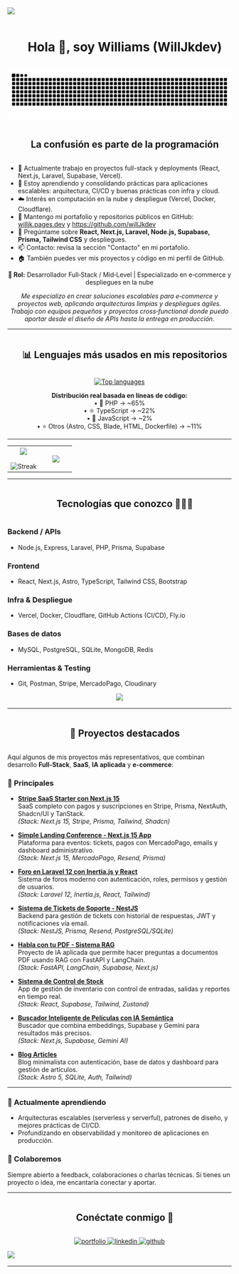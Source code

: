 <!--horizontal divider(gradiant)-->
<img src="https://user-images.githubusercontent.com/73097560/115834477-dbab4500-a447-11eb-908a-139a6edaec5c.gif">

<!--h1 without bottom border-->
<div id="user-content-toc">
  <ul align="center">
    <summary><h1 style="display: inline-block">Hola 👋, soy Williams (WillJkdev)</h1></summary>
  </ul>
</div>

<!--- snake -->
<div align="center">

  <!-- versión para modo claro -->
  <picture>
    <source media="(prefers-color-scheme: dark)" srcset="https://raw.githubusercontent.com/WillJkdev/WillJkdev/output/github-contribution-grid-snake-dark.svg" />
    <source media="(prefers-color-scheme: light)" srcset="https://raw.githubusercontent.com/WillJkdev/WillJkdev/output/github-contribution-grid-snake.svg" />
    <img alt="snake animation" src="https://raw.githubusercontent.com/WillJkdev/WillJkdev/output/github-contribution-grid-snake.svg" />
  </picture>

</div>


<!--h2 without bottom border-->
<div id="user-content-toc">
  <ul align="center">
    <summary><h2 style="display: inline-block">La confusión es parte de la programación</h2></summary>
  </ul>
</div>

<!--Intro start-->
- 🔭 Actualmente trabajo en proyectos full-stack y deployments (React, Next.js, Laravel, Supabase, Vercel).
- 🌱 Estoy aprendiendo y consolidando prácticas para aplicaciones escalables: arquitectura, CI/CD y buenas prácticas con infra y cloud.
- ☁️ Interés en computación en la nube y despliegue (Vercel, Docker, Cloudflare).
- 📝 Mantengo mi portafolio y repositorios públicos en GitHub: [willjk.pages.dev](https://willjk.pages.dev/) y https://github.com/willJkdev
- 💬 Pregúntame sobre **React, Next.js, Laravel, Node.js, Supabase, Prisma, Tailwind CSS** y despliegues.
- 📫 Contacto: revisa la sección "Contacto" en mi portafolio.
- 🏠 También puedes ver mis proyectos y código en mi perfil de GitHub.
<!--Intro end-->

<p align="center"><strong>📌 Rol:</strong> Desarrollador Full‑Stack / Mid‑Level | Especializado en e‑commerce y despliegues en la nube</p>

<p align="center"><em>Me especializo en crear soluciones escalables para e‑commerce y proyectos web, aplicando arquitecturas limpias y despliegues ágiles. Trabajo con equipos pequeños y proyectos cross‑functional donde puedo aportar desde el diseño de APIs hasta la entrega en producción.</em></p>

---

<!-- Lenguajes más usados -->
<div id="user-content-toc">
  <ul align="center">
    <summary><h2 style="display: inline-block">📊 Lenguajes más usados en mis repositorios</h2></summary>
  </ul>
</div>

<p align="center">
  <a href="https://github.com/anuraghazra/github-readme-stats">
    <img src="https://github-readme-stats.vercel.app/api/top-langs/?username=willJkdev&layout=compact&theme=radical&langs_count=8" alt="Top languages" />
  </a>
</p>

<p align="center">
  <b>Distribución real basada en líneas de código:</b><br>
  • 🐘 PHP → ~65%<br>
  • ⚛️ TypeScript → ~22%<br>
  • 💛 JavaScript → ~2%<br>
  • ⭐ Otros (Astro, CSS, Blade, HTML, Dockerfile) → ~11%
</p>

---

<!--- stats & Trophy (start) -->
<p align="center">
  <!--- stats (start) -->
<table align="center">
<tr border="none">
<td width="50%" align="center">
  
  <img align="center" src="https://github-readme-stats.vercel.app/api?username=willJkdev&theme=dark&show_icons=true&count_private=true" />
  <br></br>
  <img title="🔥 Get streak stats for your profile at git.io/streak-stats" alt="Streak" src="https://github-readme-streak-stats.herokuapp.com/?user=willJkdev&theme=dark&hide_border=false" /> 
</td>

<td width="50%" align="center">

  <img align="center" src="https://github-readme-stats.anuraghazra1.vercel.app/api/top-langs/?username=willJkdev&theme=dark&hide_border=false&no-bg=true&no-frame=true&langs_count=10"/>
  
  </td>
</tr>
</table>
<!--- stats (end) -->

<!-- - trophy (start) -->
<!-- <div align=center>
  <a href="https://github.com/ryo-ma/github-profile-trophy" title="Go to Source">
      <img align="center" width=84% src="https://github-profile-trophy.vercel.app/?username=willJkdev&theme=radical&row=1&column=7&margin-h=15&margin-w=5&no-bg=true" alt="TROPHY" />
    </a>
</div> -->
<!--- trophy (start) -->

</p>        
<!--- stats (end) -->

---

<!--h1 without bottom border-->
<div id="user-content-toc">
  <ul align="center">
    <summary><h2 style="display: inline-block">Tecnologías que conozco 👨🏻‍💻</h2></summary>
  </ul>
</div>

### Backend / APIs

* Node.js, Express, Laravel, PHP, Prisma, Supabase

### Frontend

* React, Next.js, Astro, TypeScript, Tailwind CSS, Bootstrap

### Infra & Despliegue

* Vercel, Docker, Cloudflare, GitHub Actions (CI/CD), Fly.io

### Bases de datos

* MySQL, PostgreSQL, SQLite, MongoDB, Redis

### Herramientas & Testing

* Git, Postman, Stripe, MercadoPago, Cloudinary

<p align="center">
  <a href="https://skillicons.dev">
    <img src="https://skillicons.dev/icons?i=html,css,js,ts,react,nextjs,nestjs,astro,tailwind,bootstrap,nodejs,express,laravel,php,java,python,r,supabase,prisma,graphql,mongodb,mysql,postgres,docker,vercel,github,postman,redis,wordpress,stripe,mercadopago,cloudinary&perline=14" />
  </a>
</p>

---

<!-- Proyectos destacados -->
<div id="user-content-toc">
  <ul align="center">
    <summary><h2 style="display: inline-block">🚀 Proyectos destacados</h2></summary>
  </ul>
</div>

Aquí algunos de mis proyectos más representativos, que combinan desarrollo **Full-Stack**, **SaaS**, **IA aplicada** y **e-commerce**:

### 🔑 Principales

- **[Stripe SaaS Starter con Next.js 15](https://github.com/WillJkdev/simple-nextjs-stripe.git)**  
  SaaS completo con pagos y suscripciones en Stripe, Prisma, NextAuth, Shadcn/UI y TanStack.  
  *(Stack: Next.js 15, Stripe, Prisma, Tailwind, Shadcn)*

- **[Simple Landing Conference - Next.js 15 App](https://github.com/WillJkdev/landing-conference-nextjs.git)**  
  Plataforma para eventos: tickets, pagos con MercadoPago, emails y dashboard administrativo.  
  *(Stack: Next.js 15, MercadoPago, Resend, Prisma)*

- **[Foro en Laravel 12 con Inertia.js y React](https://github.com/WillJkdev/laravel-simple-reddit-clone.git)**  
  Sistema de foros moderno con autenticación, roles, permisos y gestión de usuarios.  
  *(Stack: Laravel 12, Inertia.js, React, Tailwind)*

- **[Sistema de Tickets de Soporte - NestJS](https://github.com/WillJkdev/support-ticket-system.git)**  
  Backend para gestión de tickets con historial de respuestas, JWT y notificaciones vía email.  
  *(Stack: NestJS, Prisma, Resend, PostgreSQL/SQLite)*

- **[Habla con tu PDF - Sistema RAG](https://github.com/WillJkdev/habla-con-tu-pdf.git)**  
  Proyecto de IA aplicada que permite hacer preguntas a documentos PDF usando RAG con FastAPI y LangChain.  
  *(Stack: FastAPI, LangChain, Supabase, Next.js)*

- **[Sistema de Control de Stock](https://github.com/WillJkdev/stock-control-system.git)**  
  App de gestión de inventario con control de entradas, salidas y reportes en tiempo real.  
  *(Stack: React, Supabase, Tailwind, Zustand)*

- **[Buscador Inteligente de Películas con IA Semántica](https://github.com/WillJkdev/cine-search-ai.git)**  
  Buscador que combina embeddings, Supabase y Gemini para resultados más precisos.  
  *(Stack: Next.js, Supabase, Gemini AI)*

- **[Blog Articles](https://github.com/WillJkdev/Blog-Articles)**  
  Blog minimalista con autenticación, base de datos y dashboard para gestión de artículos.  
  *(Stack: Astro 5, SQLite, Auth, Tailwind)*

---

### 🔭 Actualmente aprendiendo

* Arquitecturas escalables (serverless y serverful), patrones de diseño, y mejores prácticas de CI/CD.
* Profundizando en observabilidad y monitoreo de aplicaciones en producción.

### 🤝 Colaboremos

Siempre abierto a feedback, colaboraciones o charlas técnicas. Si tienes un proyecto o idea, me encantaría conectar y aportar.

---


<!-- Conéctate conmigo -->
<div id="user-content-toc">
  <ul align="center">
    <summary><h2 style="display: inline-block">Conéctate conmigo 🤝</h2></summary>
  </ul>
</div>


<p align="center">
  <a href="https://willjk.pages.dev/" target="_blank">
    <img src="https://skillicons.dev/icons?i=devto" alt="portfolio" height="50" />
  </a>
  <a href="https://www.linkedin.com/in/williamsjpm/" target="_blank">
    <img src="https://skillicons.dev/icons?i=linkedin" alt="linkedin" height="50" />
  </a>
  <a href="https://github.com/willJkdev" target="_blank">
    <img src="https://skillicons.dev/icons?i=github" alt="github" height="50" />
  </a>
</p>



<!--horizontal divider(gradiant)-->
<img src="https://user-images.githubusercontent.com/73097560/115834477-dbab4500-a447-11eb-908a-139a6edaec5c.gif">

----------------------------------------------------------------------  

